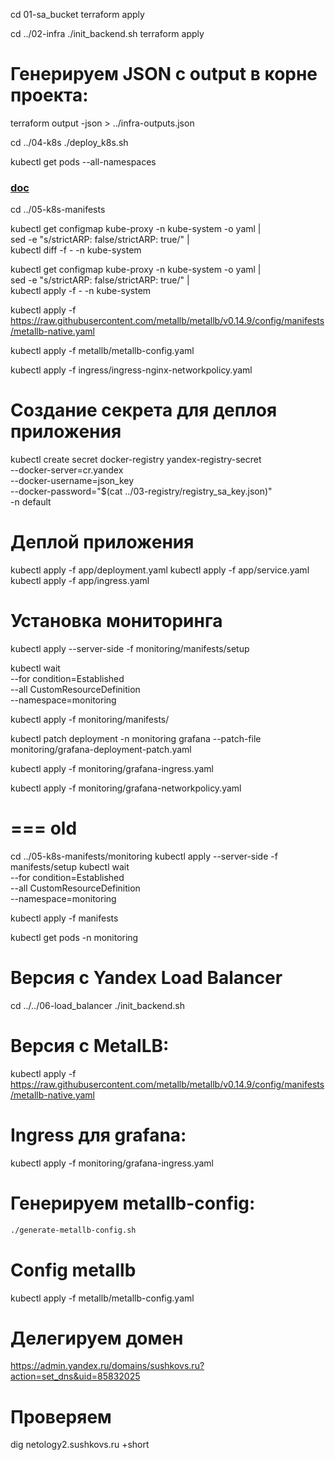 cd 01-sa_bucket
terraform apply

cd ../02-infra
./init_backend.sh
terraform apply

# Генерируем JSON с output в корне проекта:
terraform output -json > ../infra-outputs.json

cd ../04-k8s
./deploy_k8s.sh

kubectl get pods --all-namespaces

### [doc](https://metallb.io/installation/)
cd ../05-k8s-manifests

kubectl get configmap kube-proxy -n kube-system -o yaml | \
sed -e "s/strictARP: false/strictARP: true/" | \
kubectl diff -f - -n kube-system

kubectl get configmap kube-proxy -n kube-system -o yaml | \
sed -e "s/strictARP: false/strictARP: true/" | \
kubectl apply -f - -n kube-system

kubectl apply -f https://raw.githubusercontent.com/metallb/metallb/v0.14.9/config/manifests/metallb-native.yaml

kubectl apply -f metallb/metallb-config.yaml

kubectl apply -f ingress/ingress-nginx-networkpolicy.yaml

# Создание секрета для деплоя приложения
kubectl create secret docker-registry yandex-registry-secret \
  --docker-server=cr.yandex \
  --docker-username=json_key \
  --docker-password="$(cat ../03-registry/registry_sa_key.json)" \
  -n default

# Деплой приложения
kubectl apply -f app/deployment.yaml
kubectl apply -f app/service.yaml
kubectl apply -f app/ingress.yaml

# Установка мониторинга
kubectl apply --server-side -f monitoring/manifests/setup

kubectl wait \
	--for condition=Established \
	--all CustomResourceDefinition \
	--namespace=monitoring

kubectl apply -f monitoring/manifests/

kubectl patch deployment -n monitoring grafana --patch-file monitoring/grafana-deployment-patch.yaml

kubectl apply -f monitoring/grafana-ingress.yaml

kubectl apply -f monitoring/grafana-networkpolicy.yaml

# === old
cd ../05-k8s-manifests/monitoring
kubectl apply --server-side -f manifests/setup
kubectl wait \
	--for condition=Established \
	--all CustomResourceDefinition \
	--namespace=monitoring

kubectl apply -f manifests

kubectl get pods -n monitoring

# Версия с Yandex Load Balancer
cd ../../06-load_balancer
./init_backend.sh

# Версия с MetalLB:
kubectl apply -f https://raw.githubusercontent.com/metallb/metallb/v0.14.9/config/manifests/metallb-native.yaml


# Ingress для grafana:
kubectl apply -f monitoring/grafana-ingress.yaml

# Генерируем metallb-config:
```bash
./generate-metallb-config.sh
```

# Config metallb
kubectl apply -f metallb/metallb-config.yaml

# Делегируем домен
https://admin.yandex.ru/domains/sushkovs.ru?action=set_dns&uid=85832025

# Проверяем
dig netology2.sushkovs.ru +short